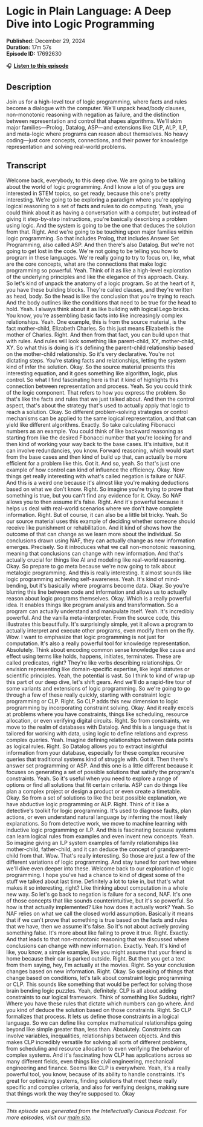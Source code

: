# Logic in Plain Language: A Deep Dive into Logic Programming

**Published:** December 29, 2024  
**Duration:** 17m 57s  
**Episode ID:** 17692630

🎧 **[Listen to this episode](https://intellectuallycurious.buzzsprout.com/2529712/episodes/17692630-logic-in-plain-language-a-deep-dive-into-logic-programming)**

## Description

Join us for a high-level tour of logic programming, where facts and rules become a dialogue with the computer. We'll unpack head/body clauses, non-monotonic reasoning with negation as failure, and the distinction between representation and control that shapes algorithms. We'll skim major families—Prolog, Datalog, ASP—and extensions like CLP, ALP, ILP, and meta-logic where programs can reason about themselves. No heavy coding—just core concepts, connections, and their power for knowledge representation and solving real-world problems.

## Transcript

Welcome back, everybody, to this deep dive. We are going to be talking about the world of logic programming. And I know a lot of you guys are interested in STEM topics, so get ready, because this one's pretty interesting. We're going to be exploring a paradigm where you're applying logical reasoning to a set of facts and rules to do computing. Yeah, you could think about it as having a conversation with a computer, but instead of giving it step-by-step instructions, you're basically describing a problem using logic. And the system is going to be the one that deduces the solution from that. Right. And we're going to be touching upon major families within logic programming. So that includes Prolog, that includes Answer Set Programming, also called ASP. And then there's also Datalog. But we're not going to get lost in the code. We're not going to be telling you how to program in these languages. We're really going to try to focus on, like, what are the core concepts, what are the connections that make logic programming so powerful. Yeah. Think of it as like a high-level exploration of the underlying principles and like the elegance of this approach. Okay. So let's kind of unpack the anatomy of a logic program. So at the heart of it, you have these building blocks. They're called clauses, and they're written as head, body. So the head is like the conclusion that you're trying to reach. And the body outlines like the conditions that need to be true for the head to hold. Yeah. I always think about it as like building with logical Lego bricks. You know, you're assembling basic facts into like increasingly complex relationships. Yeah. One example, this is from the source material, is the fact mother-child, Elizabeth Charles. So this just means Elizabeth is the mother of Charles. Right. And then from that fact, you can build upon that with rules. And rules will look something like parent-child, XY, mother-child, XY. So what this is doing is it's defining the parent-child relationship based on the mother-child relationship. So it's very declarative. You're not dictating steps. You're stating facts and relationships, letting the system kind of infer the solution. Okay. So the source material presents this interesting equation, and it goes something like algorithm, logic, plus control. So what I find fascinating here is that it kind of highlights this connection between representation and process. Yeah. So you could think of the logic component. That refers to how you express the problem. So that's like the facts and rules that we just talked about. And then the control aspect, that's about the strategy that's used to actually apply that logic to reach a solution. Okay. So different problem-solving strategies or control mechanisms can be applied to the same logical representation, and that can yield like different algorithms. Exactly. So take calculating Fibonacci numbers as an example. You could think of like backward reasoning as starting from like the desired Fibonacci number that you're looking for and then kind of working your way back to the base cases. It's intuitive, but it can involve redundancies, you know. Forward reasoning, which would start from the base cases and then kind of build up that, can actually be more efficient for a problem like this. Got it. And so, yeah. So that's just one example of how control can kind of influence the efficiency. Okay. Now things get really interesting with what's called negation is failure or NAF. And this is a weird one because it's almost like you're making deductions based on what we don't know. Right. So imagine you're trying to prove that something is true, but you can't find any evidence for it. Okay. So NAF allows you to then assume it's false. Right. And it's powerful because it helps us deal with real-world scenarios where we don't have complete information. Right. But of course, it can also be a little bit tricky. Yeah. So our source material uses this example of deciding whether someone should receive like punishment or rehabilitation. And it kind of shows how the outcome of that can change as we learn more about the individual. So conclusions drawn using NAF, they can actually change as new information emerges. Precisely. So it introduces what we call non-monotonic reasoning, meaning that conclusions can change with new information. And that's actually crucial for things like AI and modeling like real-world reasoning. Okay. So prepare to go meta because we're now going to talk about metalogic programming. And this is really interesting. It almost sounds like logic programming achieving self-awareness. Yeah. It's kind of mind-bending, but it's basically where programs become data. Okay. So you're blurring this line between code and information and allows us to actually reason about logic programs themselves. Okay. Which is a really powerful idea. It enables things like program analysis and transformation. So a program can actually understand and manipulate itself. Yeah. It's incredibly powerful. And the vanilla meta-interpreter. From the source code, this illustrates this beautifully. It's surprisingly simple, yet it allows a program to actually interpret and execute other programs, even modify them on the fly. Wow. I want to emphasize that logic programming is not just for computation. It's also a really powerful tool for knowledge representation. Absolutely. Think about encoding common sense knowledge like cause and effect using terms like holds, happens, initiates, terminates. These are called predicates, right? They're like verbs describing relationships. Or envision representing like domain-specific expertise, like legal statutes or scientific principles. Yeah, the potential is vast. So I think to kind of wrap up this part of our deep dive, let's shift gears. And we'll do a rapid-fire tour of some variants and extensions of logic programming. So we're going to go through a few of these really quickly, starting with constraint logic programming or CLP. Right. So CLP adds this new dimension to logic programming by incorporating constraint solving. Okay. And it really excels at problems where you have constraints, things like scheduling, resource allocation, or even verifying digital circuits. Right. So from constraints, we move to the realm of databases with Datalog. And this is a language that is tailored for working with data, using logic to define relations and express complex queries. Yeah. Imagine defining relationships between data points as logical rules. Right. So Datalog allows you to extract insightful information from your database, especially for these complex recursive queries that traditional systems kind of struggle with. Got it. Then there's answer set programming or ASP. And this one is a little different because it focuses on generating a set of possible solutions that satisfy the program's constraints. Yeah. So it's useful when you need to explore a range of options or find all solutions that fit certain criteria. ASP can do things like plan a complex project or design a product or even create a timetable. Okay. So from a set of solutions to like the best possible explanation, we have abductive logic programming or ALP. Right. Think of it like a detective's toolkit for logic programming. It's used to diagnose faults, plan actions, or even understand natural language by inferring the most likely explanations. So from detective work, we move to machine learning with inductive logic programming or ILP. And this is fascinating because systems can learn logical rules from examples and even invent new concepts. Yeah. So imagine giving an ILP system examples of family relationships like mother-child, father-child, and it can deduce the concept of grandparent-child from that. Wow. That's really interesting. So those are just a few of the different variations of logic programming. And stay tuned for part two where we'll dive even deeper into these. Welcome back to our exploration of logic programming. I hope you've had a chance to kind of digest some of the stuff we talked about last time. Definitely a lot to take in, but that's what makes it so interesting, right? Like thinking about computation in a whole new way. So let's go back to negation is failure for a second, NAF. It's one of those concepts that like sounds counterintuitive, but it's so powerful. So how is that actually implemented? Like how does it actually work? Yeah. So NAF relies on what we call the closed world assumption. Basically it means that if we can't prove that something is true based on the facts and rules that we have, then we assume it's false. So it's not about actively proving something false. It's more about like failing to prove it true. Right. Exactly. And that leads to that non-monotonic reasoning that we discussed where conclusions can change with new information. Exactly. Yeah. It's kind of like, you know, a simple example, like you might assume that your friend is home because their car is parked outside. Right. But then you get a text from them saying, hey, I'm actually at the movies. Right. So your conclusion changes based on new information. Right. Okay. So speaking of things that change based on conditions, let's talk about constraint logic programming or CLP. This sounds like something that would be perfect for solving those brain bending logic puzzles. Yeah, definitely. CLP is all about adding constraints to our logical framework. Think of something like Sudoku, right? Where you have these rules that dictate which numbers can go where. And you kind of deduce the solution based on those constraints. Right. So CLP formalizes that process. It lets us define those constraints in a logical language. So we can define like complex mathematical relationships going beyond like simple greater than, less than. Absolutely. Constraints can involve variables, inequalities, relationships between objects. And this makes CLP incredibly versatile for solving all sorts of different problems, from scheduling and resource allocation to even verifying the behavior of complex systems. And it's fascinating how CLP has applications across so many different fields, even things like civil engineering, mechanical engineering and finance. Seems like CLP is everywhere. Yeah, it's a really powerful tool, you know, because of its ability to handle constraints. It's great for optimizing systems, finding solutions that meet these really specific and complex criteria, and also for verifying designs, making sure that things work the way they're supposed to. Okay

---
*This episode was generated from the Intellectually Curious Podcast. For more episodes, visit our [main site](https://intellectuallycurious.buzzsprout.com).*
